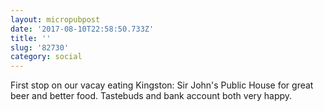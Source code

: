 ```yaml
---
layout: micropubpost
date: '2017-08-10T22:58:50.733Z'
title: ''
slug: '82730'
category: social
---
```

First stop on our vacay eating Kingston: Sir John's Public House for great beer and better food. Tastebuds and bank account both very happy.
